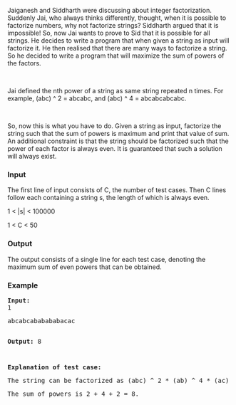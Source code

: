 <p>Jaiganesh and Siddharth were discussing about integer factorization. Suddenly Jai, who always thinks differently, thought, when it is possible to factorize numbers, why not factorize strings? Siddharth argued that it is impossible! So, now Jai wants to prove to Sid that it is possible for all strings. He decides to write a program that when given a string as input will factorize it. He then realised that there are many ways to factorize a string. So he decided to write a program that will maximize the sum of powers of the factors.</p>
<p>&nbsp;</p>
<p>Jai defined the nth power of a string as same string repeated n times. For example, (abc) ^ 2 = abcabc, and (abc) ^ 4 = abcabcabcabc.</p>
<p>&nbsp;</p>
<p>So, now this is what you have to do. Given a string as input, factorize the string such that the sum of powers is maximum and print that value of sum. An additional constraint is that the string should be factorized such that the power of each factor is always even. It is guaranteed that such a solution will always exist.</p>
<h3>Input</h3>
<p>The first line of input consists of C, the number of test cases. Then C lines follow each containing a string s, the length of which is always even.</p>
<p>1 &lt; |s| &lt; 100000</p>
<p>1 &lt; C &lt; 50</p>
<h3>Output</h3>
<p>The output consists of a single line for each test case, denoting the maximum sum of even powers that can be obtained.</p>
<h3>Example</h3>
<pre><strong>Input:</strong>
1</pre>
<pre>abcabcababababacac

<strong>Output:</strong>
8</pre>
<pre><p><strong>Explanation of test case:</strong>&nbsp;</p><p>The string can be factorized as (abc) ^ 2 * (ab) ^ 4 * (ac) ^ 2.</p><p>The sum of powers is 2 + 4 + 2 = 8.</p></pre>